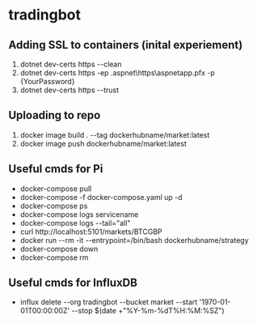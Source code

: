 # tradingbot
## Adding SSL to containers (inital experiement)
1. dotnet dev-certs https --clean
2. dotnet dev-certs https -ep .aspnet\https\aspnetapp.pfx -p {YourPassword}
3. dotnet dev-certs https --trust

## Uploading to repo
1. docker image build . --tag dockerhubname/market:latest
2. docker image push dockerhubname/market:latest

## Useful cmds for Pi
- docker-compose pull
- docker-compose -f docker-compose.yaml up -d
- docker-compose ps
- docker-compose logs servicename
- docker-compose logs --tail="all"
- curl http://localhost:5101/markets/BTCGBP
- docker run --rm -it --entrypoint=/bin/bash dockerhubname/strategy
- docker-compose down
- docker-compose rm

## Useful cmds for InfluxDB
- influx delete --org tradingbot --bucket market --start '1970-01-01T00:00:00Z'  --stop $(date +"%Y-%m-%dT%H:%M:%SZ")
